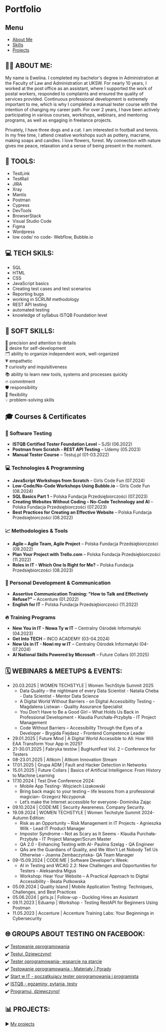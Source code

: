 # Portfolio

## Menu
- [About Me](#about-me)
- [Skills](#skills)
- [Projects](#projects)

## 👩‍💻 ABOUT ME:
My name is Ewelina. I completed my bachelor's degree in Administration at the Faculty of Law and Administration at UKSW. For nearly 10 years, I worked at the post office as an assistant, where I supported the work of postal workers, responded to complaints and ensured the quality of services provided. Continuous professional development is extremely important to me, which is why I completed a manual tester course with the intention of changing my career path. For over 2 years, I have been actively participating in various courses, workshops, webinars, and mentoring programs, as well as engaging in freelance projects. 


Privately, I have three dogs and a cat. I am interested in football and tennis. In my free time, I attend creative workshops such as pottery, macrame, making soaps and candles. I love flowers, forest. My connection with nature gives me peace, relaxation and a sense of being present in the moment.


## 🔧 TOOLS:
- TestLink
- TestRail
- JIRA
- Xray
- Mantis
- Postman
- Cypress
- DevTools
- BrowserStack
- Visual Studio Code
- Figma
- Wordpress
- low code/ no code- Webflow, Bubble.io

## 💻 TECH SKILS:
- SQL
- HTML
- CSS
- JavaScript basics
- Creating test cases and test scenarios
- Reporting bugs
- working in SCRUM methodology
- REST API testing
- automated testing
- knowledge of syllabus ISTQB Foundation level

## 🌟 SOFT SKILLS:
 🧐 precision and attention to details  
 🚀 desire for self-development  
 🗂️ ability to organize independent work, well-organized  
 💗 empathetic  
 ❓ curiosity and inquisitiveness  
 📚 ability to learn new tools, systems and processes quickly  
 🔥 commitment  
 🛡️  responsibility  
 🔄 flexibility  
 💡 problem-solving skills  


## 🎓 Courses & Certificates

### 📌 Software Testing
- **ISTQB Certified Tester Foundation Level** – SJSI (06.2022)  
- **Postman from Scratch - REST API Testing** – Udemy (05.2023)  
- **Manual Tester Course** – Testuj.pl (01-03.2022)  

### 💻 Technologies & Programming
- **JavaScript Workshops from Scratch** – Girls Code Fun (07.2024)  
- **Low-Code/No-Code Workshops Using Bubble.io** – Girls Code Fun (08.2024)  
- **SQL Basics Part 1** – Polska Fundacja Przedsiębiorczości (07.2023)  
- **Creating Websites Without Coding – No-Code Technology and AI** – Polska Fundacja Przedsiębiorczości (07.2023)  
- **Best Practices for Creating an Effective Website** – Polska Fundacja Przedsiębiorczości (08.2022)  

### 📈 Methodologies & Tools
- **Agile – Agile Team, Agile Project** – Polska Fundacja Przedsiębiorczości (09.2022)  
- **Plan Your Project with Trello.com** – Polska Fundacja Przedsiębiorczości (11.2022)  
- **Roles in IT - Which One Is Right for Me?** – Polska Fundacja Przedsiębiorczości (08.2023)  

### 🌟 Personal Development & Communication
- **Assertive Communication Training: "How to Talk and Effectively Refuse?"** – Accenture (01.2022)  
- **English for IT** – Polska Fundacja Przedsiębiorczości (11.2022)  

### 🔥 Training Programs
- **New You in IT - Nowa Ty w IT** – Centralny Ośrodek Informatyki (04.2023)  
- **Get Into TECH** – INCO ACADEMY (03-04.2024)  
- **New Us in IT - Nowi my w IT** – Centralny Ośrodek Informatyki (04-07.2024)  
- **AI National Skills Powered by Microsoft** – Future Collars (01.2025)
  

## 🗓️ WEBINARS & MEETUPS & EVENTS:
* 20.03.2025 | WOMEN TECHSTYLE | Women TechStyle Summit 2025
  - Data Quality – the nightmare of every Data Scientist - Natalia Cheba - Data Scientist - Mentor Data Science
  - A Digital World Without Barriers - on Digital Accessibility Testing - Magdalena Listwan - Quality Assurance Specialist
  - You Don’t Have to Be a Good Girl – What Holds Us Back in Professional Development - Klaudia Purchała-Przybyła - IT Project Management
  - Code Without Barriers – Accessibility Through the Eyes of a Developer - Brygida Fiejdasz - Frontend Competence Leader
* 29.01.2025 | Future Mind | A Digital World Accessible to All: How Will EAA Transform Your App in 2025?
* 21-30.01.2025 | Fabryka testów | BugHuntFest Vol. 2 – Conference for Testers
* 08-23.01.2025 | Altkom | Altkom Innovation Stream
* 17.01.2025 | Grupa ADM | Fault and Hacker Detection in Networks
* 15.01.2025 | Future Collars | Basics of Artificial Intelligence: From History to Machine Learning
* 17.10.2024 | Test Dive Conference 2024:
  - Mobile App Testing- Wojciech Lizakowski
  - Bring back magic to your testing – life lessons from a professional magician- Grzegorz Niczyporuk
  - Let’s make the Internet accessible for everyone- Dominika Zając
* 09.10.2024 | CODE:ME | Security Awareness. Company Security.
* 19.09.2024 | WOMEN TECHSTYLE | Women Techstyle Summit 2024-Autumn Edition:
  - Risk as an Opportunity – Risk Management in IT Projects - Agnieszka Wilk - Lead IT Product Manager
  - Impostor Syndrome – Not as Scary as It Seems - Klaudia Purchała-Przybyła - IT Project Manager/Scrum Master
  - QA 2.0 - Enhancing Testing with AI- Paulina Szeląg - QA Engineer
  - QAs are the Guardians of Quality, and We Won't Let Nobody Tell Us Otherwise - Joanna Zembaczyńska- QA Team Manager
* 09-15.09.2024 | CODE:ME | Software Developer's Week:
  - AI in Testing and WCAG 2.2: New Challenges and Opportunities for Testers - Aleksandra Migus
  - Workshop: Hear Your Website – A Practical Approach to Digital Accessibility - Beata Putkowska
* 05.09.2024 | Quality Island | Mobile Application Testing: Techniques, Challenges, and Best Practices
* 05.06.2024 | girls.js | Follow-up - Duckling Hires an Assistant
* 09.11.2023 | Eduamp | Workshop - Testing RestAPI for Beginners Using Postman
* 11.05.2023 | Accenture | Accenture Training Labs: Your Beginnings in Cybersecurity
  
  
## 🌐 GROUPS ABOUT TESTING ON FACEBOOK:
✔️ [Testowanie oprogramowania](https://www.facebook.com/groups/TestowanieOprogramowania/)  
✔️ [Testuj, Dziewczyno!](https://www.facebook.com/groups/testujdziewczyno)  
✔️ [Tester oprogramowania- wsparcie na starcie](https://www.facebook.com/groups/testeroprogramowania/)  
✔️ [Testowanie oprogramowania - Materiały | Porady](https://www.facebook.com/groups/testowanie/)  
✔️ [Start w IT - początkujący tester oprogramowania i programista](https://www.facebook.com/groups/czyitjestdlamnie/)  
✔️ [ISTQB - egzaminy, pytania, testy](https://www.facebook.com/groups/194288250951242)  
✔️ [Programuj, dziewczyno!](https://www.facebook.com/groups/programujdziewczyno/)   


## 📊 PROJECTS:
:arrow_forward: <a href="https://github.com/ewewis/Projects" target="_blank">My projects</a>
